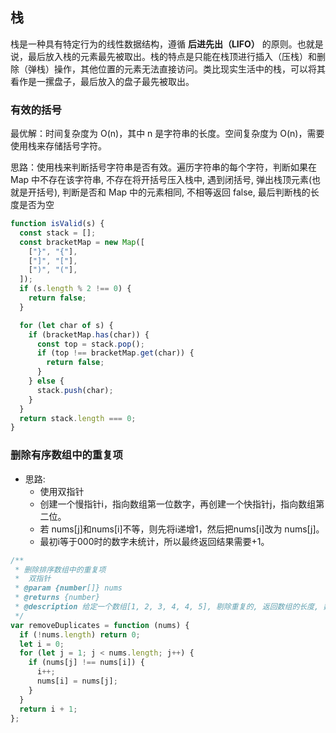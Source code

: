 ## 栈

栈是一种具有特定行为的线性数据结构，遵循 **后进先出（LIFO）** 的原则。也就是说，最后放入栈的元素最先被取出。栈的特点是只能在栈顶进行插入（压栈）和删除（弹栈）操作，其他位置的元素无法直接访问。类比现实生活中的栈，可以将其看作是一摞盘子，最后放入的盘子最先被取出。

### 有效的括号

最优解：时间复杂度为 O(n)，其中 n 是字符串的长度。空间复杂度为 O(n)，需要使用栈来存储括号字符。

思路：使用栈来判断括号字符串是否有效。遍历字符串的每个字符，判断如果在 Map 中不存在该字符串, 不存在将开括号压入栈中, 遇到闭括号, 弹出栈顶元素(也就是开括号), 判断是否和 Map 中的元素相同, 不相等返回 false, 最后判断栈的长度是否为空

```javascript
function isValid(s) {
  const stack = [];
  const bracketMap = new Map([
    ["}", "{"],
    ["]", "["],
    [")", "("],
  ]);
  if (s.length % 2 !== 0) {
    return false;
  }

  for (let char of s) {
    if (bracketMap.has(char)) {
      const top = stack.pop();
      if (top !== bracketMap.get(char)) {
        return false;
      }
    } else {
      stack.push(char);
    }
  }
  return stack.length === 0;
}
```

### 删除有序数组中的重复项

- 思路:
  - 使用双指针
  - 创建一个慢指针i，指向数组第一位数字，再创建一个快指针j，指向数组第二位。
  - 若 nums[j]和nums[i]不等，则先将i递增1，然后把nums[i]改为 nums[j]。
  - 最初i等于000时的数字未统计，所以最终返回结果需要+1。

```javascript
/**
 * 删除排序数组中的重复项
 *  双指针
 * @param {number[]} nums
 * @returns {number}
 * @description 给定一个数组[1, 2, 3, 4, 4, 5], 剔除重复的, 返回数组的长度, 数组是升序
 */
var removeDuplicates = function (nums) {
  if (!nums.length) return 0;
  let i = 0;
  for (let j = 1; j < nums.length; j++) {
    if (nums[j] !== nums[i]) {
      i++;
      nums[i] = nums[j];
    }
  }
  return i + 1;
};
```
